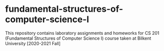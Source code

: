 # fundamental-structures-of-computer-science-I
This repository contains laboratory assignments and homeworks for CS 201 (Fundamental Structures of Computer Science I) course taken at Bilkent University [2020-2021 Fall]
